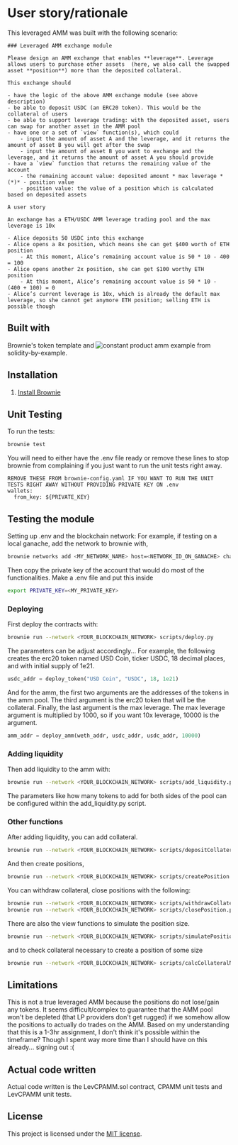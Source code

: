 # User story/rationale
This leveraged AMM was built with the following scenario:
```
### Leveraged AMM exchange module

Please design an AMM exchange that enables **leverage**. Leverage allows users to purchase other assets  (here, we also call the swapped asset **position**) more than the deposited collateral.

This exchange should

- have the logic of the above AMM exchange module (see above description)
- be able to deposit USDC (an ERC20 token). This would be the collateral of users
- be able to support leverage trading: with the deposited asset, users can swap for another asset in the AMM pool
- have one or a set of `view` function(s), which could
    - input the amount of asset A and the leverage, and it returns the amount of asset B you will get after the swap
    - input the amount of asset B you want to exchange and the leverage, and it returns the amount of asset A you should provide
- have a `view` function that returns the remaining value of the account
    - the remaining account value: deposited amount * max leverage *(*)* - position value
    - position value: the value of a position which is calculated based on deposited assets

A user story

An exchange has a ETH/USDC AMM leverage trading pool and the max leverage is 10x

- Alice deposits 50 USDC into this exchange
- Alice opens a 8x position, which means she can get $400 worth of ETH position
    - At this moment, Alice’s remaining account value is 50 * 10 - 400 = 100
- Alice opens another 2x position, she can get $100 worthy ETH position
    - At this moment, Alice’s remaining account value is 50 * 10 - (400 + 100) = 0
- Alice’s current leverage is 10x, which is already the default max leverage, so she cannot get anymore ETH position; selling ETH is possible though
```

## Built with
Brownie's token template and ![constant product amm example](https://solidity-by-example.org/defi/constant-product-amm/) from solidity-by-example.

## Installation

1. [Install Brownie](https://eth-brownie.readthedocs.io/en/stable/install.html)


## Unit Testing

To run the tests:

```bash
brownie test
```
You will need to either have the .env file ready or remove these lines to stop brownie from complaining if you just want to run the unit tests right away.

```
REMOVE THESE FROM brownie-config.yaml IF YOU WANT TO RUN THE UNIT TESTS RIGHT AWAY WITHOUT PROVIDING PRIVATE KEY ON .env
wallets:
  from_key: ${PRIVATE_KEY}
```

## Testing the module

Setting up .env and the blockchain network:
For example, if testing on a local ganache, add the network to brownie with,
```bash
brownie networks add <MY_NETWORK_NAME> host=<NETWORK_ID_ON_GANACHE> chainid=1337
```
Then copy the private key of the account that would do most of the functionalities.
Make a .env file and put this inside
```bash
export PRIVATE_KEY=<MY_PRIVATE_KEY>
```

### Deploying
First deploy the contracts with:

```bash
brownie run --network <YOUR_BLOCKCHAIN_NETWORK> scripts/deploy.py
```
The parameters can be adjust accordingly... For example, the following creates the erc20 token named USD Coin, ticker USDC, 18 decimal places, and with initial supply of 1e21.
```python
usdc_addr = deploy_token("USD Coin", "USDC", 18, 1e21)
```
And for the amm, the first two arguments are the addresses of the tokens in the amm pool.
The third argument is the erc20 token that will be the collateral. Finally, the last argument is
the max leverage. The max leverage argument is multiplied by 1000, so if you want 10x leverage, 10000 is the argument.
```python
amm_addr = deploy_amm(weth_addr, usdc_addr, usdc_addr, 10000)
```

### Adding liquidity
Then add liquidity to the amm with:
```bash
brownie run --network <YOUR_BLOCKCHAIN_NETWORK> scripts/add_liquidity.py
```
The parameters like how many tokens to add for both sides of the pool can be configured within the add_liquidity.py script.

### Other functions
After adding liquidity, you can add collateral.
```bash
brownie run --network <YOUR_BLOCKCHAIN_NETWORK> scripts/depositCollateral.py
```
And then create positions,
```bash
brownie run --network <YOUR_BLOCKCHAIN_NETWORK> scripts/createPosition.py
```
You can withdraw collateral, close positions with the following:

```bash
brownie run --network <YOUR_BLOCKCHAIN_NETWORK> scripts/withdrawCollateral.py
brownie run --network <YOUR_BLOCKCHAIN_NETWORK> scripts/closePosition.py
```

There are also the view functions to simulate the position size.
```bash
brownie run --network <YOUR_BLOCKCHAIN_NETWORK> scripts/simulatePosition.py
```
and to check collateral necessary to create a position of some size
```bash
brownie run --network <YOUR_BLOCKCHAIN_NETWORK> scripts/calcCollateralNeeded.py
```

## Limitations
This is not a true leveraged AMM because the positions do not lose/gain any tokens. It seems difficult/complex to guarantee that the AMM pool won't be depleted (that LP providers don't get rugged) if we somehow allow the positions to actually do trades on the AMM. Based on my understanding that this is a 1-3hr assignment, I don't think it's possible within the timeframe? Though I spent way more time than I should have on this already... signing out :(

## Actual code written
Actual code written is the LevCPAMM.sol contract, CPAMM unit tests and LevCPAMM unit tests.

## License

This project is licensed under the [MIT license](LICENSE).
